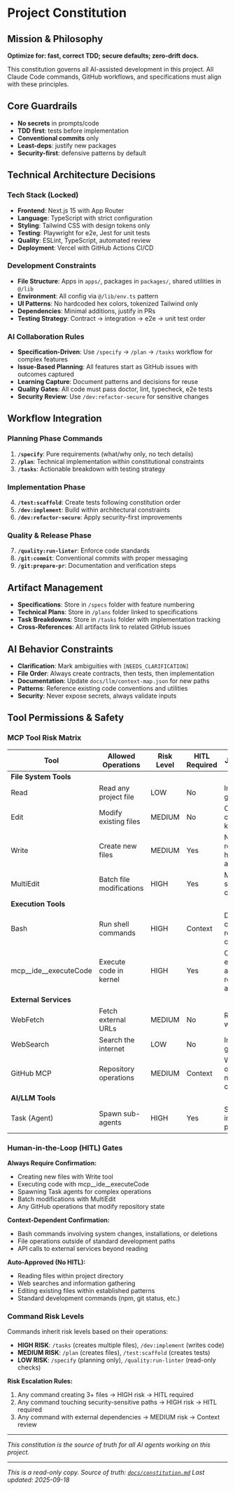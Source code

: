 # Project Constitution

## Mission & Philosophy
**Optimize for: fast, correct TDD; secure defaults; zero-drift docs.**

This constitution governs all AI-assisted development in this project. All Claude Code commands, GitHub workflows, and specifications must align with these principles.

## Core Guardrails
- **No secrets** in prompts/code
- **TDD first**: tests before implementation  
- **Conventional commits** only
- **Least-deps**: justify new packages
- **Security-first**: defensive patterns by default

## Technical Architecture Decisions

### Tech Stack (Locked)
- **Frontend**: Next.js 15 with App Router
- **Language**: TypeScript with strict configuration  
- **Styling**: Tailwind CSS with design tokens only
- **Testing**: Playwright for e2e, Jest for unit tests
- **Quality**: ESLint, TypeScript, automated review
- **Deployment**: Vercel with GitHub Actions CI/CD

### Development Constraints
- **File Structure**: Apps in `apps/`, packages in `packages/`, shared utilities in `@/lib`
- **Environment**: All config via `@/lib/env.ts` pattern
- **UI Patterns**: No hardcoded hex colors, tokenized Tailwind only
- **Dependencies**: Minimal additions, justify in PRs
- **Testing Strategy**: Contract → integration → e2e → unit test order

### AI Collaboration Rules
- **Specification-Driven**: Use `/specify` → `/plan` → `/tasks` workflow for complex features
- **Issue-Based Planning**: All features start as GitHub issues with outcomes captured
- **Learning Capture**: Document patterns and decisions for reuse
- **Quality Gates**: All code must pass doctor, lint, typecheck, e2e tests
- **Security Review**: Use `/dev:refactor-secure` for sensitive changes

## Workflow Integration

### Planning Phase Commands
1. **`/specify`**: Pure requirements (what/why only, no tech details)
2. **`/plan`**: Technical implementation within constitutional constraints  
3. **`/tasks`**: Actionable breakdown with testing strategy

### Implementation Phase  
4. **`/test:scaffold`**: Create tests following constitution order
5. **`/dev:implement`**: Build within architectural constraints
6. **`/dev:refactor-secure`**: Apply security-first improvements

### Quality & Release Phase
7. **`/quality:run-linter`**: Enforce code standards
8. **`/git:commit`**: Conventional commits with proper messaging
9. **`/git:prepare-pr`**: Documentation and verification steps

## Artifact Management
- **Specifications**: Store in `/specs` folder with feature numbering
- **Technical Plans**: Store in `/plans` folder linked to specifications  
- **Task Breakdowns**: Store in `/tasks` folder with implementation tracking
- **Cross-References**: All artifacts link to related GitHub issues

## AI Behavior Constraints
- **Clarification**: Mark ambiguities with `[NEEDS_CLARIFICATION]` 
- **File Order**: Always create contracts, then tests, then implementation
- **Documentation**: Update `docs/llm/context-map.json` for new paths
- **Patterns**: Reference existing code conventions and utilities
- **Security**: Never expose secrets, always validate inputs

## Tool Permissions & Safety

### MCP Tool Risk Matrix

| Tool | Allowed Operations | Risk Level | HITL Required | Justification |
|------|-------------------|------------|---------------|---------------|
| **File System Tools** | | | | |
| Read | Read any project file | LOW | No | Information gathering |
| Edit | Modify existing files | MEDIUM | No | Controlled changes to known files |
| Write | Create new files | MEDIUM | Yes | New files require human approval |
| MultiEdit | Batch file modifications | HIGH | Yes | Multiple simultaneous changes |
| **Execution Tools** | | | | |
| Bash | Run shell commands | HIGH | Context | Dangerous commands require confirmation |
| mcp__ide__executeCode | Execute code in kernel | HIGH | Yes | Code execution always requires approval |
| **External Services** | | | | |
| WebFetch | Fetch external URLs | MEDIUM | No | Read-only web access |
| WebSearch | Search the internet | LOW | No | Information gathering |
| GitHub MCP | Repository operations | MEDIUM | Context | Write operations need confirmation |
| **AI/LLM Tools** | | | | |
| Task (Agent) | Spawn sub-agents | HIGH | Yes | Sub-agents inherit permissions |

### Human-in-the-Loop (HITL) Gates

**Always Require Confirmation:**
- Creating new files with Write tool
- Executing code with mcp__ide__executeCode  
- Spawning Task agents for complex operations
- Batch modifications with MultiEdit
- Any GitHub operations that modify repository state

**Context-Dependent Confirmation:**
- Bash commands involving system changes, installations, or deletions
- File operations outside of standard development paths
- API calls to external services beyond reading

**Auto-Approved (No HITL):**
- Reading files within project directory
- Web searches and information gathering
- Editing existing files within established patterns
- Standard development commands (npm, git status, etc.)

### Command Risk Levels

Commands inherit risk levels based on their operations:

- **HIGH RISK**: `/tasks` (creates multiple files), `/dev:implement` (writes code)
- **MEDIUM RISK**: `/plan` (creates files), `/test:scaffold` (creates tests)  
- **LOW RISK**: `/specify` (planning only), `/quality:run-linter` (read-only checks)

**Risk Escalation Rules:**
1. Any command creating 3+ files → HIGH risk → HITL required
2. Any command touching security-sensitive paths → HIGH risk → HITL required
3. Any command with external dependencies → MEDIUM risk → Context review

---
*This constitution is the source of truth for all AI agents working on this project.*

---
*This is a read-only copy. Source of truth: [`docs/constitution.md`](https://github.com/dissonance-labs/dl-starter-new/blob/main/docs/constitution.md)*
*Last updated: 2025-09-18*